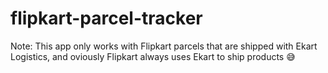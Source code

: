 # flipkart-parcel-tracker

Note: This app only works with Flipkart parcels that are shipped with Ekart Logistics, and oviously Flipkart always uses Ekart to ship products :sweat_smile:
